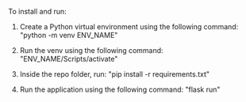 To install and run:

1) Create a Python virtual environment using the following command:
    "python -m venv ENV_NAME"

2) Run the venv using the following command:
    "ENV_NAME/Scripts/activate"


3) Inside the repo folder, run:
    "pip install -r requirements.txt"

4) Run the application using the following command:
    "flask run"